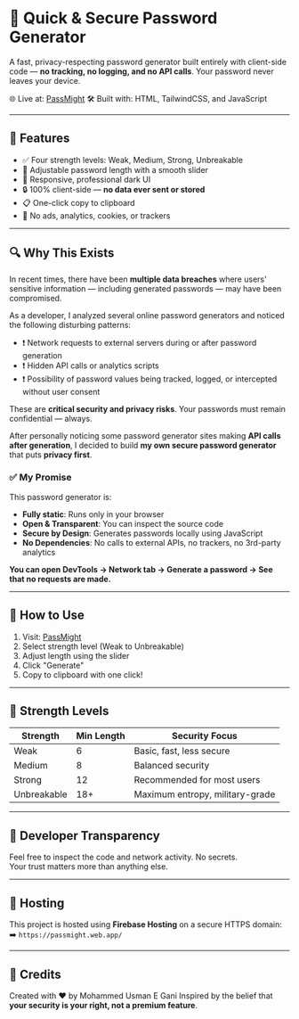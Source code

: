 # 🔐 Quick & Secure Password Generator

A fast, privacy-respecting password generator built entirely with client-side code — **no tracking, no logging, and no API calls**. Your password never leaves your device.

🌐 Live at: [PassMight](https://passmight.web.app/)
🛠️ Built with: HTML, TailwindCSS, and JavaScript

---

## 🚀 Features

- ✅ Four strength levels: Weak, Medium, Strong, Unbreakable
- 🔧 Adjustable password length with a smooth slider
- 🎨 Responsive, professional dark UI
- 🔒 100% client-side — **no data ever sent or stored**
- 📋 One-click copy to clipboard
- 🚫 No ads, analytics, cookies, or trackers

---

## 🔍 Why This Exists

In recent times, there have been **multiple data breaches** where users' sensitive information — including generated passwords — may have been compromised.

As a developer, I analyzed several online password generators and noticed the following disturbing patterns:

- ❗ Network requests to external servers during or after password generation
- ❗ Hidden API calls or analytics scripts
- ❗ Possibility of password values being tracked, logged, or intercepted without user consent

These are **critical security and privacy risks**. Your passwords must remain confidential — always.

After personally noticing some password generator sites making **API calls after generation**, I decided to build **my own secure password generator** that puts **privacy first**.

### ✅ My Promise

This password generator is:

- **Fully static**: Runs only in your browser
- **Open & Transparent**: You can inspect the source code
- **Secure by Design**: Generates passwords locally using JavaScript
- **No Dependencies**: No calls to external APIs, no trackers, no 3rd-party analytics

**You can open DevTools → Network tab → Generate a password → See that no requests are made.**

---

## 🔧 How to Use

1. Visit: [PassMight](https://passmight.web.app/)
2. Select strength level (Weak to Unbreakable)
3. Adjust length using the slider
4. Click "Generate"
5. Copy to clipboard with one click!

---

## 🔐 Strength Levels

| Strength      | Min Length | Security Focus                   |
|---------------|------------|----------------------------------|
| Weak          | 6          | Basic, fast, less secure         |
| Medium        | 8          | Balanced security                |
| Strong        | 12         | Recommended for most users       |
| Unbreakable   | 18+        | Maximum entropy, military-grade  |

---

## 🧪 Developer Transparency

Feel free to inspect the code and network activity. No secrets.  
Your trust matters more than anything else.

---

## 📁 Hosting

This project is hosted using **Firebase Hosting** on a secure HTTPS domain:  
➡️ `https://passmight.web.app/`


---

## 🙌 Credits

Created with ❤️ by Mohammed Usman E Gani 
Inspired by the belief that **your security is your right, not a premium feature**.


